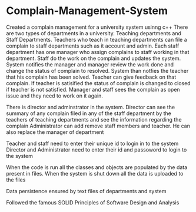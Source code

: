 # Complain-Management-System
Created a complain management for a university system usinng c++
There are two types of departments in a university. Teaching departments and Staff Departments. Teachers who teach in teaching departments can file a complain to staff departments such as it account and admin. Each staff department has one manager who assign complains to staff working in that department. Staff do the work on the complain and updates the system. System notifies the manager and manager review the work done and change the status of complain to resolved. System than notfies the teacher that his complain has been solved. Teacher can give feedback on that complain. If teacher is satisified the status of complain is changed to closed if teacher is not satisfied. Manager and staff sees the complain as open issue and they need to work on it again.

There is director and adminstrator in the system.
Director can see the summary of any complain filed in any of the staff department by the teachers of teaching departments and see the information regarding the complain
Administrator can add remove staff members and teacher. He can also replace the manager of department

Teacher and staff need to enter their unique id to login in to the system
Director and Administrator need to enter their id and passoword to login to the system

When the code is run all the classes and objects are populated by the data present in files. When the system is shut down all the data is uploaded to the files

Data persistence ensured by text files of departments and system

Followed the famous SOLID Principles of Software Design and Analysis
